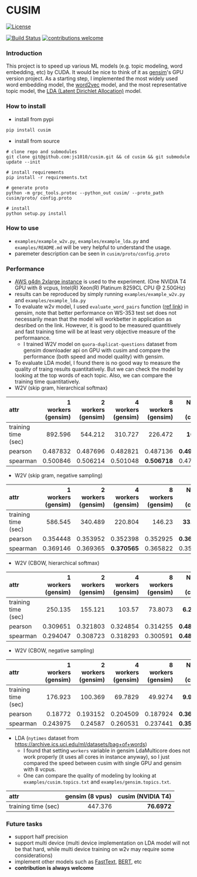 # CUSIM

[![License](https://img.shields.io/badge/License-Apache%202.0-blue.svg)](https://opensource.org/licenses/Apache-2.0)

[![Build Status](https://travis-ci.org/cusim.svg?branch=main)](https://travis-ci.org/js1010/cusim)
[![contributions welcome](https://img.shields.io/badge/contributions-welcome-brightgreen.svg?style=flat)](https://github.com/dwyl/learn-travis/issues)

### Introduction

This project is to speed up various ML models (e.g. topic modeling, word embedding, etc) by CUDA. It would be nice to think of it as [gensim](https://github.com/RaRe-Technologies/gensim)'s GPU version project. As a starting step, I implemented the most widely used word embedding model, the [word2vec](https://arxiv.org/pdf/1301.3781.pdf) model, and the most representative topic model, the [LDA (Latent Dirichlet Allocation)](https://www.jmlr.org/papers/volume3/blei03a/blei03a.pdf) model.

### How to install

- install from pypi

```shell
pip install cusim
```


- install from source

```shell
# clone repo and submodules
git clone git@github.com:js1010/cusim.git && cd cusim && git submodule update --init

# install requirements
pip install -r requirements.txt

# generate proto
python -m grpc_tools.protoc --python_out cusim/ --proto_path cusim/proto/ config.proto

# install
python setup.py install
```

### How to use

- `examples/example_w2v.py`, `examples/example_lda.py` and `examples/README.md` will be very helpful to understand the usage.
- paremeter description can be seen in `cusim/proto/config.proto`

### Performance

- [AWS g4dn 2xlarge instance](https://aws.amazon.com/ec2/instance-types/g4/) is used to the experiment. (One NVIDIA T4 GPU with 8 vcpus, Intel(R) Xeon(R) Platinum 8259CL CPU @ 2.50GHz)
- results can be reproduced by simply running `examples/example_w2v.py` and `examples/example_lda.py`
- To evaluate w2v model, I used `evaluate_word_pairs` function ([ref link](https://radimrehurek.com/gensim/auto_examples/tutorials/run_word2vec.html#evaluating)) in gensim, note that better performance on WS-353 test set does not necessarily mean that the model will workbetter in application as desribed on the link. However, it is good to be measured quantitively and fast training time will be at least very objective measure of the performaance.
  - I trained W2V model on `quora-duplicat-questions` dataset from gensim downloader api on GPU with cusim and compare the performance (both speed and model quality) with gensim.
- To evaluate LDA model, I found there is no good way to measure the quality of traing results quantitatively. But we can check the model by looking at the top words of each topic. Also, we can compare the training time quantitatively.
- W2V (skip gram, hierarchical softmax)

| attr                |   1 workers (gensim) |   2 workers (gensim) |   4 workers (gensim) |   8 workers (gensim) |   NVIDIA T4 (cusim) |
|:--------------------|---------------------:|---------------------:|---------------------:|---------------------:|--------------------:|
| training time (sec) |           892.596    |           544.212    |           310.727    |           226.472    |       **16.162**   |
| pearson             |             0.487832 |             0.487696 |             0.482821 |             0.487136 |       **0.492101** |
| spearman            |             0.500846 |             0.506214 |             0.501048 |         **0.506718** |            0.479468 |

- W2V (skip gram, negative sampling)

| attr                |   1 workers (gensim) |   2 workers (gensim) |   4 workers (gensim) |   8 workers (gensim) |   NVIDIA T4 (cusim) |
|:--------------------|---------------------:|---------------------:|---------------------:|---------------------:|--------------------:|
| training time (sec) |           586.545    |           340.489    |           220.804    |           146.23     |       **33.9173**   |
| pearson             |             0.354448 |             0.353952 |             0.352398 |             0.352925 |        **0.360436** |
| spearman            |             0.369146 |             0.369365 |         **0.370565** |             0.365822 |        0.355204     |

- W2V (CBOW, hierarchical softmax)

| attr                |   1 workers (gensim) |   2 workers (gensim) |   4 workers (gensim) |   8 workers (gensim) |   NVIDIA T4 (cusim) |
|:--------------------|---------------------:|---------------------:|---------------------:|---------------------:|--------------------:|
| training time (sec) |           250.135    |           155.121    |           103.57     |            73.8073   |        **6.20787**  |
| pearson             |             0.309651 |             0.321803 |             0.324854 |             0.314255 |        **0.480298** |
| spearman            |             0.294047 |             0.308723 |             0.318293 |             0.300591 |        **0.480971** |

- W2V (CBOW, negative sampling)

| attr                |   1 workers (gensim) |   2 workers (gensim) |   4 workers (gensim) |   8 workers (gensim) |   NVIDIA T4 (cusim) |
|:--------------------|---------------------:|---------------------:|---------------------:|---------------------:|--------------------:|
| training time (sec) |           176.923    |           100.369    |            69.7829   |            49.9274   |        **9.90391**  |
| pearson             |             0.18772  |             0.193152 |             0.204509 |             0.187924 |        **0.368202** |
| spearman            |             0.243975 |             0.24587  |             0.260531 |             0.237441 |        **0.358042** |

- LDA (`nytimes` dataset from https://archive.ics.uci.edu/ml/datasets/bag+of+words)
  - I found that setting `workers` variable in gensim LdaMulticore does not work properly (it uses all cores in instance anyway), so I just compared the speed between cusim with single GPU and gensim with 8 vcpus. 
  - One can compare the quality of modeling by looking at `examples/cusim.topics.txt` and `examples/gensim.topics.txt`.

| attr                |   gensim (8 vpus) |   cusim (NVIDIA T4)|
|:--------------------|------------------:|--------:|
| training time (sec) |           447.376 | **76.6972** |

### Future tasks

- support half precision
- support multi device (multi device implementation on LDA model will not be that hard, while multi device training on w2v may require some considerations)
- implement other models such as [FastText](https://arxiv.org/pdf/1607.04606.pdf), [BERT](https://arxiv.org/pdf/1810.04805.pdf), etc
- **contribution is always welcome**
